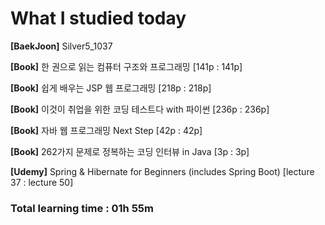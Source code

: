<h1>What I studied today</h1>

<strong>[BaekJoon]</strong> Silver5_1037

<strong>[Book]</strong> 한 권으로 읽는 컴퓨터 구조와 프로그래밍 [141p : 141p]

<strong>[Book]</strong> 쉽게 배우는 JSP 웹 프로그래밍 [218p : 218p]

<strong>[Book]</strong> 이것이 취업을 위한 코딩 테스트다 with 파이썬 [236p : 236p]

<strong>[Book]</strong> 자바 웹 프로그래밍 Next Step [42p : 42p]

<strong>[Book]</strong> 262가지 문제로 정복하는 코딩 인터뷰 in Java [3p : 3p]

<strong>[Udemy]</strong> Spring & Hibernate for Beginners (includes Spring Boot) [lecture 37 : lecture 50]

<h3>Total learning time : 01h 55m</h3>